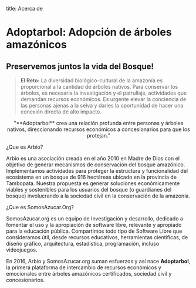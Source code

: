 title: Acerca de

Adoptarbol: Adopción de árboles amazónicos
==========================================

## Preservemos juntos la vida del Bosque!

> **El Reto:** La diversidad biológico-cultural de la amazonía es proporcional a la cantidad de árboles nativos.
> Para conservar los árboles, es necesaria la investigación y el patrullaje, actividades que demandan recursos económicos.
> Es urgente elevar la conciencia de las personas ajenas a la selva y darles la oportunidad de hacer una conexión directa de alto impacto. 

<center>"**Adoptarbol** crea una relación profunda entre personas y árboles nativos, direccionando recursos económicos a concesionarios para que los protejan."</center>

¿Que es Arbio?

Arbio es una asociación creada en el año 2010 en Madre de Dios con el objetivo de generar mecanismos de conservación del bosque amazónico. Implementamos actividades para proteger la estructura y funcionalidad del ecosistema en un bosque de 916 hectáreas ubicado en la provincia de Tambopata. Nuestra propuesta es generar soluciones económicamente viables y sostenibles para los usuarios del bosque (o guardianes del bosque) involucrando a la sociedad civil en la conservación de la amazonía.

¿Que es SomosAzucar.Org?

SomosAzucar.org es un equipo de Investigación y desarrollo, dedicado a fomentar el uso y la apropiación de software libre, relevante y apropiado para la educación pública. Compartimos todo tipo de Software Libre que consideramos útil, desde recursos educativos, herramientas científicas, de diseño gráfico, arquitectura, estadística, programación, incluso videojuegos.

En 2016, Arbio y SomosAzucar.org suman esfuerzos y así nace **Adoptarbol**, la primera plataforma de intercambio de recursos económicos y emocionales entre árboles amazónicos certificados, sociedad civil y concesionarios.
